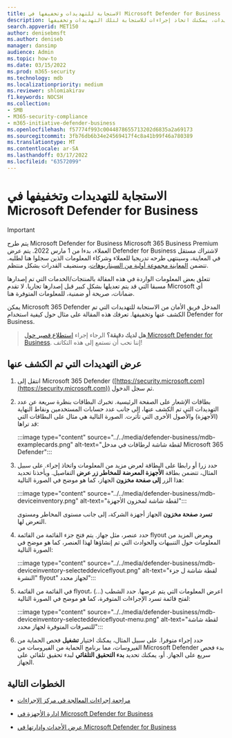 ```yaml
---
title: الاستجابة للتهديدات وتخفيفها في Microsoft Defender for Business
description: عند اكتشاف التهديدات، يمكنك اتخاذ إجراءات للاستجابة لتلك التهديدات وتخفيفها.
search.appverid: MET150
author: denisebmsft
ms.author: deniseb
manager: dansimp
audience: Admin
ms.topic: how-to
ms.date: 03/15/2022
ms.prod: m365-security
ms.technology: mdb
ms.localizationpriority: medium
ms.reviewer: shlomiakirav
f1.keywords: NOCSH
ms.collection:
- SMB
- M365-security-compliance
- m365-initiative-defender-business
ms.openlocfilehash: f57774f993c0044878655713202d6835a2a69173
ms.sourcegitcommit: 3fb76db6b34e24569417f4c8a41b99f46a780389
ms.translationtype: MT
ms.contentlocale: ar-SA
ms.lasthandoff: 03/17/2022
ms.locfileid: "63572099"
---
```

# <a name="respond-to-and-mitigate-threats-in-microsoft-defender-for-business"></a>الاستجابة للتهديدات وتخفيفها في Microsoft Defender for Business

> [!IMPORTANT]
> يتم طرح Microsoft Defender for Business Microsoft 365 Business Premium العملاء[](../../business-premium/index.md)، بدءا من 1 مارس 2022. يتم عرض Defender for Business لاشتراك مستقل في المعاينة، وسينتهى طرحه تدريجيا للعملاء وشركاء المعلومات الذين سجلوا هنا [](https://aka.ms/mdb-preview) لطلبه. تتضمن [المعاينة مجموعة أولية من السيناريوهات](mdb-tutorials.md#try-these-preview-scenarios)، وسنضيف القدرات بشكل منتظم.
> 
> تتعلق بعض المعلومات الواردة في هذه المقالة بالمنتجات/الخدمات التي تم إصدارها مسبقا التي قد يتم تعديلها بشكل كبير قبل إصدارها تجاريا. لا تقدم Microsoft أي ضمانات، صريحة أو ضمنية، للمعلومات المتوفرة هنا. 

يمكن Microsoft 365 Defender المدخل فريق الأمان من الاستجابة للتهديدات التي تم الكشف عنها وتخفيفها. تعرفك هذه المقالة على مثال حول كيفية استخدام Defender for Business.

>
> **هل لديك دقيقة؟**
> الرجاء إجراء <a href="https://microsoft.qualtrics.com/jfe/form/SV_0JPjTPHGEWTQr4y" target="_blank">استطلاع قصير حول Microsoft Defender for Business</a>. إننا نحب أن نستمع إلى هذه التكاتف!
>

## <a name="view-detected-threats"></a>عرض التهديدات التي تم الكشف عنها

1. انتقل إلى Microsoft 365 Defender ([https://security.microsoft.com](https://security.microsoft.com)) ثم سجل الدخول.

2. بطاقات الإشعار على الصفحة الرئيسية. تخبرك البطاقات بنظرة سريعة عن عدد التهديدات التي تم الكشف عنها، إلى جانب عدد حسابات المستخدمين ونقاط النهاية (الأجهزة) والأصول الأخرى التي تأثرت. الصورة التالية هي مثال على البطاقات التي قد تراها:

   :::image type="content" source="../../media/defender-business/mdb-examplecards.png" alt-text="لقطة شاشة لرطاقات في مدخل Microsoft 365 Defender":::

3. حدد زرا أو رابطا على البطاقة لعرض مزيد من المعلومات واتخاذ إجراء. على سبيل المثال، تتضمن بطاقة **الأجهزة المعرضة** **للمخاطر زر عرض** التفاصيل. ويأخذنا تحديد هذا الزر **إلى صفحة مخزون** الجهاز، كما هو موضح في الصورة التالية:

   :::image type="content" source="../../media/defender-business/mdb-deviceinventory.png" alt-text="لقطة شاشة لمخزون الأجهزة":::

   **تسرد صفحة مخزون** الجهاز أجهزة الشركة، إلى جانب مستوى المخاطر ومستوى التعرض لها.

4. حدد عنصر، مثل جهاز. يتم فتح جزء القائمة من القائمة flyout ويعرض المزيد من المعلومات حول التنبيهات والحوادث التي تم إنشاؤها لهذا العنصر، كما هو موضح في الصورة التالية:  

   :::image type="content" source="../../media/defender-business/mdb-deviceinventory-selecteddeviceflyout.png" alt-text="لقطة شاشة ل جزء &quot;النشرة flyout&quot; لجهاز محدد":::

5. في القائمة من القائمة flyout، اعرض المعلومات التي يتم عرضها. حدد الشطب (...) لفتح قائمة تسرد الإجراءات المتوفرة، كما هو موضح في الصورة التالية: 

   :::image type="content" source="../../media/defender-business/mdb-deviceinventory-selecteddeviceflyout-menu.png" alt-text="لقطة شاشة للتصرفات المتوفرة لجهاز محدد":::

6. حدد إجراء متوفرا. على سبيل المثال، يمكنك اختيار **تشغيل** فحص الحماية من الفيروسات، مما برنامج الحماية من الفيروسات من Microsoft Defender بدء فحص سريع على الجهاز. أو، يمكنك تحديد **بدء التحقيق التلقائي** لبدء تحقيق تلقائي على الجهاز.

## <a name="next-steps"></a>الخطوات التالية

- [مراجعة إجراءات المعالجة في مركز الإجراءات](mdb-review-remediation-actions.md)

- [إدارة الأجهزة في Microsoft Defender for Business](mdb-manage-devices.md)

- [عرض الأحداث وإدارتها في Microsoft Defender for Business](mdb-view-manage-incidents.md)